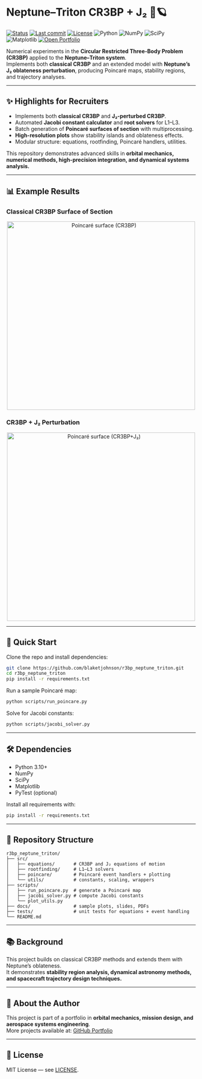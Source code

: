 # Neptune–Triton CR3BP + J₂ 🌌🪐

[![Status](https://img.shields.io/badge/status-stable-brightgreen)](#)
[![Last commit](https://img.shields.io/github/last-commit/blaketjohnson/r3bp_neptune_triton)](#)
[![License](https://img.shields.io/github/license/blaketjohnson/r3bp_neptune_triton)](LICENSE)
![Python](https://img.shields.io/badge/Python-3.10+-blue?logo=python)
![NumPy](https://img.shields.io/badge/NumPy-✓-informational)
![SciPy](https://img.shields.io/badge/SciPy-✓-informational)
![Matplotlib](https://img.shields.io/badge/Matplotlib-✓-informational)
[![Open Portfolio](https://img.shields.io/badge/Portfolio_&_Résumé-view-blue?logo=github)](https://github.com/blaketjohnson)

Numerical experiments in the **Circular Restricted Three-Body Problem (CR3BP)** applied to the **Neptune–Triton system**.  
Implements both **classical CR3BP** and an extended model with **Neptune’s J₂ oblateness perturbation**, producing Poincaré maps, stability regions, and trajectory analyses.

---

## ✨ Highlights for Recruiters
- Implements both **classical CR3BP** and **J₂-perturbed CR3BP**.  
- Automated **Jacobi constant calculator** and **root solvers** for L1–L3.  
- Batch generation of **Poincaré surfaces of section** with multiprocessing.  
- **High-resolution plots** show stability islands and oblateness effects.  
- Modular structure: equations, rootfinding, Poincaré handlers, utilities.  

This repository demonstrates advanced skills in **orbital mechanics, numerical methods, high-precision integration, and dynamical systems analysis.**

---

## 📊 Example Results

### Classical CR3BP Surface of Section
<p align="center">
  <img src="docs/poincare_cr3bp.png" alt="Poincaré surface (CR3BP)" width="500"/>
</p>

### CR3BP + J₂ Perturbation
<p align="center">
  <img src="docs/poincare_j2.png" alt="Poincaré surface (CR3BP+J₂)" width="500"/>
</p>

---

## 🚀 Quick Start

Clone the repo and install dependencies:
```bash
git clone https://github.com/blaketjohnson/r3bp_neptune_triton.git
cd r3bp_neptune_triton
pip install -r requirements.txt
```

Run a sample Poincaré map:
```bash
python scripts/run_poincare.py
```

Solve for Jacobi constants:
```bash
python scripts/jacobi_solver.py
```

---

## 🛠️ Dependencies
- Python 3.10+
- NumPy
- SciPy
- Matplotlib
- PyTest (optional)

Install all requirements with:
```bash
pip install -r requirements.txt
```

---

## 📂 Repository Structure
```
r3bp_neptune_triton/
├── src/
│   ├── equations/       # CR3BP and J₂ equations of motion
│   ├── rootfinding/     # L1–L3 solvers
│   ├── poincare/        # Poincaré event handlers + plotting
│   └── utils/           # constants, scaling, wrappers
├── scripts/
│   ├── run_poincare.py  # generate a Poincaré map
│   ├── jacobi_solver.py # compute Jacobi constants
│   └── plot_utils.py
├── docs/                # sample plots, slides, PDFs
├── tests/               # unit tests for equations + event handling
└── README.md
```

---

## 📚 Background
This project builds on classical CR3BP methods and extends them with Neptune’s oblateness.  
It demonstrates **stability region analysis, dynamical astronomy methods, and spacecraft trajectory design techniques.**

---

## 📌 About the Author
This project is part of a portfolio in **orbital mechanics, mission design, and aerospace systems engineering**.  
More projects available at: [GitHub Portfolio](https://github.com/blaketjohnson)

---

## 📜 License
MIT License — see [LICENSE](LICENSE).
